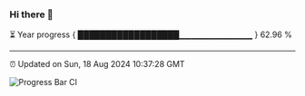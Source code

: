 ### Hi there 👋

⏳ Year progress { ██████████████████▁▁▁▁▁▁▁▁▁▁▁▁ } 62.96 %

---

⏰ Updated on Sun, 18 Aug 2024 10:37:28 GMT

![Progress Bar CI](https://github.com/IshwaranRudhara/GIT-ACTION/workflows/Progress%20Bar%20CI/badge.svg)
